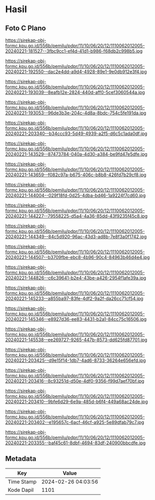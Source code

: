 # Hasil

## Foto C Plano

https://sirekap-obj-formc.kpu.go.id/556b/pemilu/pdpr/11/10/06/20/12/1110062012005-20240221-181527--3fbc9cc1-ef4d-41d1-b986-f68db2c998b5.jpg

https://sirekap-obj-formc.kpu.go.id/556b/pemilu/pdpr/11/10/06/20/12/1110062012005-20240221-192550--dac2e4dd-a9d4-4928-89e1-9e0db912e3f4.jpg

https://sirekap-obj-formc.kpu.go.id/556b/pemilu/pdpr/11/10/06/20/12/1110062012005-20240221-193039--8eafb12e-2824-440d-aff0-5cef3060544a.jpg

https://sirekap-obj-formc.kpu.go.id/556b/pemilu/pdpr/11/10/06/20/12/1110062012005-20240221-193053--96de3b3e-204c-4d8a-8bdc-754c5fe191da.jpg

https://sirekap-obj-formc.kpu.go.id/556b/pemilu/pdpr/11/10/06/20/12/1110062012005-20240221-203340--b34ccc93-5d49-4939-a2f5-d6c5c1ada0df.jpg

https://sirekap-obj-formc.kpu.go.id/556b/pemilu/pdpr/11/10/06/20/12/1110062012005-20240221-143529--87473784-040a-4d30-a384-be9fd47e5dfe.jpg

https://sirekap-obj-formc.kpu.go.id/556b/pemilu/pdpr/11/10/06/20/12/1110062012005-20240221-143659--f082c97a-b675-406c-b8b8-426fd7b29cf8.jpg

https://sirekap-obj-formc.kpu.go.id/556b/pemilu/pdpr/11/10/06/20/12/1110062012005-20240221-144004--029f18fd-0d25-4dba-bd46-1a9224f7cd60.jpg

https://sirekap-obj-formc.kpu.go.id/556b/pemilu/pdpr/11/10/06/20/12/1110062012005-20240221-144227--79558225-d5a4-4a36-85dd-43f9235f45c8.jpg

https://sirekap-obj-formc.kpu.go.id/556b/pemilu/pdpr/11/10/06/20/12/1110062012005-20240221-144349--84c5d920-96ac-43d3-ad8b-7e8f3a0f1742.jpg

https://sirekap-obj-formc.kpu.go.id/556b/pemilu/pdpr/11/10/06/20/12/1110062012005-20240221-144507--b3709fbe-ebc8-4b96-90c4-84963b46d4e4.jpg

https://sirekap-obj-formc.kpu.go.id/556b/pemilu/pdpr/11/10/06/20/12/1110062012005-20240221-144826--c6c39641-b2e4-43be-a426-2954f1afe39a.jpg

https://sirekap-obj-formc.kpu.go.id/556b/pemilu/pdpr/11/10/06/20/12/1110062012005-20240221-145233--a855ba97-83fe-4df2-9a2f-da26cc71cf54.jpg

https://sirekap-obj-formc.kpu.go.id/556b/pemilu/pdpr/11/10/06/20/12/1110062012005-20240221-145346--e8927d36-ee83-4431-b2a1-84cc75c16506.jpg

https://sirekap-obj-formc.kpu.go.id/556b/pemilu/pdpr/11/10/06/20/12/1110062012005-20240221-145538--ee269727-9265-447b-8573-dd625fd87701.jpg

https://sirekap-obj-formc.kpu.go.id/556b/pemilu/pdpr/11/10/06/20/12/1110062012005-20240221-203425--d9e15f14-1db7-4ad6-8733-36264e656efd.jpg

https://sirekap-obj-formc.kpu.go.id/556b/pemilu/pdpr/11/10/06/20/12/1110062012005-20240221-203416--8c93251d-d50e-4df0-9356-f99d7aef70bf.jpg

https://sirekap-obj-formc.kpu.go.id/556b/pemilu/pdpr/11/10/06/20/12/1110062012005-20240221-203410--9bfe6d29-6e9a-485d-b6f4-449a68ac24de.jpg

https://sirekap-obj-formc.kpu.go.id/556b/pemilu/pdpr/11/10/06/20/12/1110062012005-20240221-203402--e195657c-6acf-46cf-a925-5e89dfab79c7.jpg

https://sirekap-obj-formc.kpu.go.id/556b/pemilu/pdpr/11/10/06/20/12/1110062012005-20240221-203355--baf45c61-8dbf-4694-83df-240900bbcdfe.jpg


## Metadata

| Key        | Value               |
| ---------- | ------------------- |
| Time Stamp | 2024-02-26 04:03:56 |
| Kode Dapil | 1101                |



